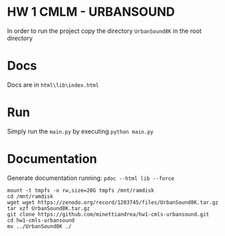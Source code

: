 # HW 1 CMLM - URBANSOUND

In order to run the project copy the directory `UrbanSound8K` in the root directory

# Docs
Docs are in `html\lib\index.html`

# Run
Simply run the `main.py` by executing
```python main.py```

# Documentation
Generate documentation running:
```pdoc --html lib --force```


```
mount -t tmpfs -o rw,size=20G tmpfs /mnt/ramdisk
cd /mnt/ramdisk
wget wget https://zenodo.org/record/1203745/files/UrbanSound8K.tar.gz
tar xzf UrbanSound8K.tar.gz
git clone https://github.com/minettiandrea/hw1-cmls-urbansound.git
cd hw1-cmls-urbansound
mv ../UrbanSound8K ./
```
